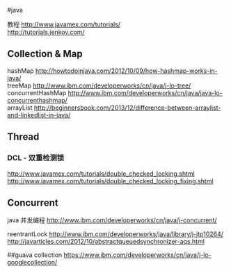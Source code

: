 #java

教程 http://www.javamex.com/tutorials/<br/>http://tutorials.jenkov.com/

## Collection & Map

hashMap  http://howtodoinjava.com/2012/10/09/how-hashmap-works-in-java/<br/>
treeMap  http://www.ibm.com/developerworks/cn/java/j-lo-tree/<br/>
concurrentHashMap http://www.ibm.com/developerworks/cn/java/java-lo-concurrenthashmap/<br/>
arrayList http://beginnersbook.com/2013/12/difference-between-arraylist-and-linkedlist-in-java/<br/>

## Thread

### DCL - 双重检测锁
http://www.javamex.com/tutorials/double_checked_locking.shtml<br/>
http://www.javamex.com/tutorials/double_checked_locking_fixing.shtml


## Concurrent
java 并发编程  http://www.ibm.com/developerworks/cn/java/j-concurrent/

reentrantLock  http://www.ibm.com/developerworks/java/library/j-jtp10264/<br/>http://javarticles.com/2012/10/abstractqueuedsynchronizer-aqs.html

##guava collection
https://www.ibm.com/developerworks/cn/java/j-lo-googlecollection/
